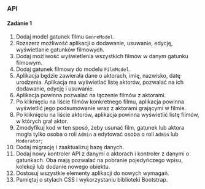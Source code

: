 ### API

#### Zadanie 1

1. Dodaj model gatunek filmu `GenreModel`. 
1. Rozszerz możliwość aplikacji o dodawanie, usuwanie, edycję, wyświetlanie gatunków filmowych.
1. Dodaj możliwość wyświetlenia wszystkich filmów w danym gatunku filmowym.
1. Dodaj gatunek filmowy do modelu `FilmModel`. 
1. Aplikacja będzie zawierała dane o aktorach, imię, nazwisko, datę urodzenia. Aplikacja ma wyświetlać listę aktorów, pozwalać na ich dodawanie, edycję i usuwanie.
1. Aplikacja powinna pozwalać na łączenie filmów z aktorami.
1. Po kliknięciu na liście filmów konkretnego filmu, aplikacja powinna wyświetlić jego podsumowanie wraz z aktorami grającymi w filmie.
1. Po kliknięciu na liście aktorów, aplikacja powinna wyświetlić listę filmów, w których grał aktor.
1. Zmodyfikuj kod w ten sposó, żeby usunać film, gatunek lub aktora mogła tylko osoba o roli `Admin` a edytować osoba o roli `Admin` lub `Moderator`;
1. Dodaj migrację i zaaktualizuj bazę danych.
1. Dodaj nowy kontroler API z danymi o aktorach i kontroler z danymi o gatunkach. Oba mają pozwalać na pobranie pojedyńczego wpisu, kolekcji lub dodanie nowego obiektu.
1. Dostosuj wszystkie elementy aplikacji do nowych wymagań.
1. Pamiętaj o stylach CSS i wykorzystaniu biblioteki Bootstrap.

     

